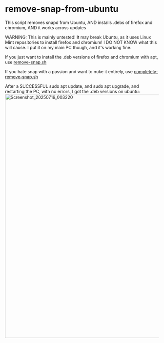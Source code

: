 # remove-snap-from-ubuntu
This script removes snapd from Ubuntu, AND installs .debs of firefox and chromium, AND it works across updates

WARNING: This is mainly untested! It may break Ubuntu, as it uses Linux Mint repositories to install firefox and chromium! I DO NOT KNOW what this will cause. I put it on my main PC though, and it's working fine.

If you just want to install the .deb versions of firefox and chromium with apt, use [remove-snap.sh](https://github.com/PhoenixStormJr/remove-snap-from-ubuntu/blob/main/remove-snap.sh)

If you hate snap with a passion and want to nuke it entirely, use [completely-remove-snap.sh](https://github.com/PhoenixStormJr/remove-snap-from-ubuntu/blob/main/completely-remove-snap.sh)

After a SUCCESSFUL sudo apt update, and sudo apt upgrade, and restarting the PC, with no errors, I got the .deb versions on ubuntu:
<img width="1280" height="800" alt="Screenshot_20250719_003220" src="https://github.com/user-attachments/assets/b4b5670d-aa48-435a-9c1b-c18d0b916301" />
